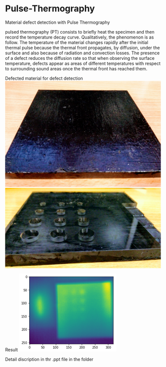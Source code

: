 # Pulse-Thermography
Material defect detection with Pulse Thermography

pulsed thermography (PT) consists to briefly heat the specimen and then record the
temperature decay curve. Qualitatively, the phenomenon is as follow. The temperature of the
material changes rapidly after the initial thermal pulse because the thermal front propagates, by
diffusion, under the surface and also because of radiation and convection losses. The presence of
a defect reduces the diffusion rate so that when observing the surface temperature, defects appear
as areas of different temperatures with respect to surrounding sound areas once the thermal front
has reached them.

Defected material for defect detection
![alt text](IMG_20171229_104648~2.jpg)
![alt text](IMG_20171229_104743~2.jpg)

Result
![alt text](fig2.png)

 Detail discription in thr .ppt file in the folder 
